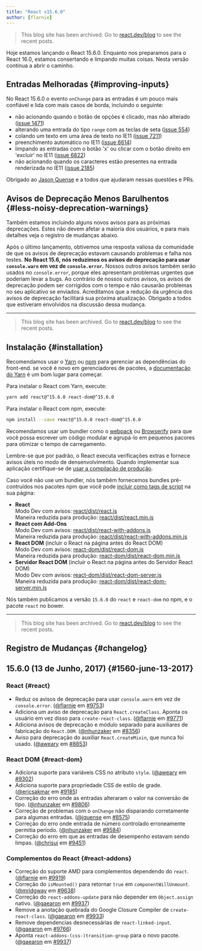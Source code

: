```yaml
---
title: "React v15.6.0"
author: [flarnie]
---
```


<div class="scary">

> This blog site has been archived. Go to [react.dev/blog](https://react.dev/blog) to see the recent posts.

</div>

Hoje estamos lançando o React 15.6.0. Enquanto nos preparamos para o React 16.0, estamos consertando e limpando muitas coisas. Nesta versão continua a abrir o caminho.

## Entradas Melhoradas {#improving-inputs}

No React 15.6.0 o evento `onChange` para as entradas é um pouco mais confiável e lida com mais casos de borda, incluindo o seguinte:

* não acionando quando o botão de opções é clicado, mas não alterado ([issue 1471](https://github.com/facebook/react/issues/1471))
* alterando uma entrada do tipo `range` com as teclas de seta ([issue 554](https://github.com/facebook/react/issues/554))
* colando um texto em uma área de texto no IE11 ([issue 7211](https://github.com/facebook/react/issues/7211))
* preenchimento automático no IE11 ([issue 6614](https://github.com/facebook/react/issues/6614))
* limpando as entradas com o botão 'x' ou clicar com o botão direito em 'excluir' no IE11 ([issue 6822](https://github.com/facebook/react/issues/6822))
* não acionando quando os caracteres estão presentes na entrada renderizada no IE11 ([issue 2185](https://github.com/facebook/react/issues/2185))

Obrigado ao [Jason Quense](https://github.com/jquense) e a todos que ajudaram nessas questões e PRs.

## Avisos de Deprecação Menos Barulhentos {#less-noisy-deprecation-warnings}

Também estamos incluindo alguns novos avisos para as próximas deprecações. Estes não devem afetar a maioria dos usuários, e para mais detalhes veja o registro de mudanças abaixo.

Após o último lançamento, obtivemos uma resposta valiosa da comunidade de que os avisos de deprecação estavam causando problemas e falha nos testes. **No React 15.6, nós reduzimos os avisos de deprecação para usar `console.warn` em vez de `console.error`.** Nossos outros avisos também serão usados no `console.error`, porque eles apresentam problemas urgentes que poderiam levar a bugs. Ao contrário de nossos outros avisos, os avisos de deprecação podem ser corrigidos com o tempo e não causarão problemas no seu aplicativo se enviados. Acreditamos que a redução da urgência dos avisos de deprecação facilitará sua próxima atualização. Obrigado a todos que estiveram envolvidos na discussão dessa mudança.

---

<div class="scary">

> This blog site has been archived. Go to [react.dev/blog](https://react.dev/blog) to see the recent posts.

</div>

## Instalação {#installation}

Recomendamos usar o [Yarn](https://yarnpkg.com/) ou [npm](https://www.npmjs.com/) para gerenciar as dependências do front-end. se você é novo em gerenciadores de pacotes, a [documentação do Yarn](https://yarnpkg.com/en/docs/getting-started) é um bom lugar para começar.

Para instalar o React com Yarn, execute:

```bash
yarn add react@^15.6.0 react-dom@^15.6.0
```

Para instalar o React com npm, execute:

```bash
npm install --save react@^15.6.0 react-dom@^15.6.0
```

Recomendamos usar um bundler como o [webpack](https://webpack.js.org/) ou [Browserify](http://browserify.org/) para que você possa escrever um código modular e agrupá-lo em pequenos pacores para otimizar o tempo de carregamento.

Lembre-se que por padrão, o React executa verificações extras e fornece avisos úteis no modo de densenvolvimento. Quando implementar sua aplicação certifique-se de [usar a compilação de produção](/docs/optimizing-performance.html#use-the-production-build).

Caso você não use um bundler, nós também fornecemos bundles pré-contruídos nos pacotes npm que você pode [incluir como tags de script](/docs/installation.html#using-a-cdn) na sua página:

* **React**<br/>
  Modo Dev com avisos: [react/dist/react.js](https://unpkg.com/react@15.6.0/dist/react.js)<br/>
  Maneira reduzida para produção: [react/dist/react.min.js](https://unpkg.com/react@15.6.0/dist/react.min.js)<br/>
* **React com Add-Ons**<br/>
  Modo Dev com avisos: [react/dist/react-with-addons.js](https://unpkg.com/react@15.6.0/dist/react-with-addons.js)<br/>
  Maneira reduzida para produção: [react/dist/react-with-addons.min.js](https://unpkg.com/react@15.5.0/dist/react-with-addons.min.js)<br/>
* **React DOM** (incluir o React na página antes do React DOM)<br/>
  Modo Dev com avisos: [react-dom/dist/react-dom.js](https://unpkg.com/react-dom@15.6.0/dist/react-dom.js)<br/>
  Maneira reduzida para produção: [react-dom/dist/react-dom.min.js](https://unpkg.com/react-dom@15.6.0/dist/react-dom.min.js)<br/>
* **Servidor React DOM** (incluir o React na página antes do Servidor React DOM)<br/>
  Modo Dev com avisos: [react-dom/dist/react-dom-server.js](https://unpkg.com/react-dom@15.6.0/dist/react-dom-server.js)<br/>
  Maneira reduzida para produção: [react-dom/dist/react-dom-server.min.js](https://unpkg.com/react-dom@15.6.0/dist/react-dom-server.min.js)<br/>

Nós também publicamos a versão `15.6.0` do `react` e `react-dom` no npm, e o pacote `react` no bower.

---

<div class="scary">

> This blog site has been archived. Go to [react.dev/blog](https://react.dev/blog) to see the recent posts.

</div>

## Registro de Mudanças {#changelog}

## 15.6.0 (13 de Junho, 2017) {#1560-june-13-2017}

### React {#react}

* Reduz os avisos de deprecação para usar `console.warn` em vez de `console.error`. ([@flarnie](https://github.com/flarnie) em [#9753](https://github.com/facebook/react/pull/9753))
* Adiciona um aviso de deprecação para `React.createClass`. Aponta os usuário em vez disso para `create-react-class`. ([@flarnie](https://github.com/flarnie) em [#9771](https://github.com/facebook/react/pull/9771))
* Adiciona avisos de deprecação e módulo separado para auxiliares de fabricação do `React.DOM`. ([@nhunzaker](https://github.com/nhunzaker) em [#8356](https://github.com/facebook/react/pull/8356))
* Aviso para deprecação do auxiliar `React.createMixin`, que nunca foi usado. ([@aweary](https://github.com/aweary) em [#8853](https://github.com/facebook/react/pull/8853))

### React DOM {#react-dom}

* Adiciona suporte para variáveis CSS no atributo `style`. ([@aweary](https://github.com/aweary) em [#9302](https://github.com/facebook/react/pull/9302))
* Adiciona suporte para propriedade CSS de estilo de grade. ([@ericsakmar](https://github.com/ericsakmar) em [#9185](https://github.com/facebook/react/pull/9185))
* Correção do erro onde as entradas alteraram o valor na conversão de tipo. ([@nhunzaker](https://github.com/mhunzaker) em [#9806](https://github.com/facebook/react/pull/9806))
* Correção de problemas com o `onChange` não disparando corretamente para algumas entradas. ([@jquense](https://github.com/jquense) em [#8575](https://github.com/facebook/react/pull/8575))
* Correção do erro onde entrada de número controlado erroneamente permitia período. ([@nhunzaker](https://github.com/nhunzaker) em [#9584](https://github.com/facebook/react/pull/9584))
* Correção do erro em que as entradas de desempenho estavam sendo limpas. ([@chrisui](https://github.com/chrisui) em [#9451](https://github.com/facebook/react/pull/9451))

### Complementos do React {#react-addons}

* Correção do suporte AMD para complementos dependendo do `react`. ([@flarnie](https://github.com/flarnie) em [#9919](https://github.com/facebook/react/issues/9919))
* Correção do `isMounted()` para retornar `true` em `componentWillUnmount`. ([@mridgway](https://github.com/mridgway) em [#9638](https://github.com/facebook/react/issues/9638))
* Correção do `react-addons-update` para não depender em `Object.assign` nativo. ([@gaearon](https://github.com/gaearon) em [#9937](https://github.com/facebook/react/pull/9937))
* Remove a anotação quebrada do Google Closure Compiler de `create-react-class`. ([@gaearon](https://github.com/gaearon) em [#9933](https://github.com/facebook/react/pull/9933))
* Remove dependencias desnecessárias de `react-linked-input`. ([@gaearon](https://github.com/gaearon) em [#9766](https://github.com/facebook/react/pull/9766))
* Aponta `react-addons-(css-)transition-group` para o novo pacote. ([@gaearon](https://github.com/gaearon) em [#9937](https://github.com/facebook/react/pull/9937))
